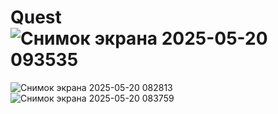 # Quest![Снимок экрана 2025-05-20 093535](https://github.com/user-attachments/assets/740e71e0-381c-496f-a9c1-a48cef9b01de)
![Снимок экрана 2025-05-20 082813](https://github.com/user-attachments/assets/728cac2f-53fd-483c-8cbc-1acd1dfe2a55)
![Снимок экрана 2025-05-20 083759](https://github.com/user-attachments/assets/dbb4ab66-18a3-4107-bde5-a9ed94e5f842)
